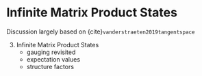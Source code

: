 Infinite Matrix Product States
==============================

Discussion largely based on {cite}`vanderstraeten2019tangentspace`

3. Infinite Matrix Product States
	- gauging revisited
	- expectation values
	- structure factors